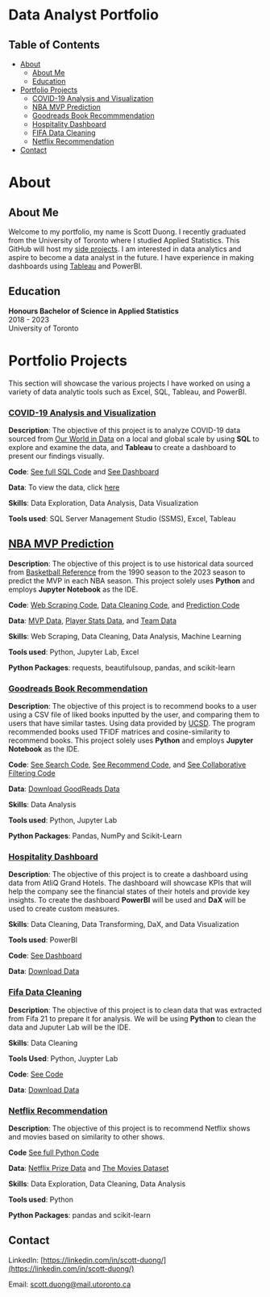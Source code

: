 # Data Analyst Portfolio

## Table of Contents
* [About](#about)
  * [About Me](#about-me)
  * [Education](#education)
* [Portfolio Projects](#portfolio-projects)
  * [COVID-19 Analysis and Visualization](#covid-19-analysis-and-visualization)
  * [NBA MVP Prediction](#nba-mvp-prediction)
  * [Goodreads Book Recommmendation](#goodreads-book-recommendation)
  * [Hospitality Dashboard](#hospitality-dashboard)
  * [FIFA Data Cleaning](#fifa-data-cleaning)
  * [Netflix Recommendation](#netflix-recommendation)
* [Contact](#contact)

# About

## About Me
Welcome to my portfolio, my name is Scott Duong. I recently graduated from the University of Toronto where I studied Applied Statistics. This GitHub will host my [side projects](https://github.com/jidafan?tab=repositories). I am interested in data analytics and aspire to become a data analyst in the future. I have experience in making dashboards using [Tableau](https://public.tableau.com/app/profile/scott.duong8287/vizzes) and PowerBI.

## Education
**Honours Bachelor of Science in Applied Statistics**\
2018 - 2023\
University of Toronto

# Portfolio Projects

This section will showcase the various projects I have worked on using a variety of data analytic tools such as Excel, SQL, Tableau, and PowerBI.

### **[COVID-19 Analysis and Visualization](https://github.com/jidafan/COVID-19-Analysis-and-Visualization)**

**Description**: The objective of this project is to analyze COVID-19 data sourced from [Our World in Data](https://ourworldindata.org/covid-cases) on a local and global scale by using **SQL** to explore and examine the data, and **Tableau** to create a dashboard to present our findings visually.

**Code**: [See full SQL Code](https://github.com/jidafan/COVID-19-Analysis-and-Visualization/blob/main/Covid%20SQL%20Query.sql) and [See Dashboard](https://public.tableau.com/app/profile/scott.duong8287/viz/CovidTracking_16999254003760/CovidDashboard#1)

**Data**: To view the data, click [here](https://ourworldindata.org/covid-cases)

**Skills**: Data Exploration, Data Analysis, Data Visualization

**Tools used**: SQL Server Management Studio (SSMS), Excel, Tableau

## **[NBA MVP Prediction](https://github.com/jidafan/nba-prediction-mvp)**

**Description**: The objective of this project is to use historical data sourced from [Basketball Reference](https://www.basketball-reference.com/) from the 1990 season to the 2023 season to predict the MVP in each NBA season. This project solely uses **Python** and employs **Jupyter Notebook** as the IDE. 

**Code**: [Web Scraping Code](https://github.com/jidafan/nba-prediction-mvp/blob/main/web_scraping.ipynb), [Data Cleaning Code](https://github.com/jidafan/nba-prediction-mvp/blob/main/data_cleaning.ipynb), and [Prediction Code](https://github.com/jidafan/nba-prediction-mvp/blob/main/prediction.ipynb)

**Data**: [MVP Data](https://github.com/jidafan/nba-prediction-mvp/blob/main/mvps.csv), [Player Stats Data](https://github.com/jidafan/nba-prediction-mvp/blob/main/players.csv), and [Team Data](https://github.com/jidafan/nba-prediction-mvp/blob/main/teams.csv)

**Skills**: Web Scraping, Data Cleaning, Data Analysis, Machine Learning

**Tools used**: Python, Jupyter Lab, Excel

**Python Packages**: requests, beautifulsoup, pandas, and scikit-learn

### **[Goodreads Book Recommendation](https://github.com/jidafan/Goodreads-Book-Recommendation/)**

**Description**: The objective of this project is to recommend books to a user using a CSV file of liked books inputted by the user, and comparing them to users that have similar tastes. Using data provided by [UCSD](https://sites.google.com/eng.ucsd.edu/ucsdbookgraph/home). The program recommended books used TFIDF matrices and cosine-similarity to recommend books. This project solely uses **Python** and employs **Jupyter Notebook** as the IDE. 

**Code**: [See Search Code](https://github.com/jidafan/Goodreads-Book-Recommendation/blob/main/seach.ipynb), [See Recommend Code](https://github.com/jidafan/Goodreads-Book-Recommendation/blob/main/recommendations.ipynb), and [See Collaborative Filtering Code](https://github.com/jidafan/Goodreads-Book-Recommendation/blob/main/collab%20filtering.ipynb)

**Data**: [Download GoodReads Data](https://sites.google.com/eng.ucsd.edu/ucsdbookgraph/home)

**Skills**: Data Analysis

**Tools used**: Python, Jupyter Lab

**Python Packages**: Pandas, NumPy and Scikit-Learn

### **[Hospitality Dashboard](https://github.com/jidafan/Hospitality-Dashboard)**

**Description**: The objective of this project is to create a dashboard using data from AtliQ Grand Hotels. The dashboard will showcase KPIs that will help the company see the financial states of their hotels and provide key insights. To create the dashboard **PowerBI** will be used and **DaX** will be used to create custom measures.

**Skills**: Data Cleaning, Data Transforming, DaX, and Data Visualization

**Tools used**: PowerBI

**Code**: [See Dashboard](https://github.com/jidafan/Hospitality-Dashboard/blob/main/Hospitality%20Dashboard.pbix)

**Data**: [Download Data](https://github.com/jidafan/Hospitality-Dashboard/tree/main/Input%20Files)

### **[Fifa Data Cleaning](https://github.com/jidafan/FIFA-Data-Cleaning)**

**Description**: The objective of this project is to clean data that was extracted from Fifa 21 to prepare it for analysis. We will be using **Python** to clean the data and Juputer Lab will be the IDE.

**Skills**: Data Cleaning

**Tools Used**: Python, Juypter Lab

**Code**: [See Code](https://github.com/jidafan/FIFA-Data-Cleaning/blob/main/Data%20Cleaning.ipynb)

**Data**: [Download Data](https://www.kaggle.com/datasets/yagunnersya/fifa-21-messy-raw-dataset-for-cleaning-exploring?select=fifa21_raw_data.csv%E2%80%8B)

### **[Netflix Recommendation](https://github.com/jidafan/netflix-recommendation)**

**Description**: The objective of this project is to recommend Netflix shows and movies based on similarity to other shows.

**Code** [See full Python Code](https://github.com/jidafan/netflix-recommendation/blob/main/netflix_recommendations.py)

**Data**: [Netflix Prize Data](https://www.kaggle.com/datasets/netflix-inc/netflix-prize-data) and [The Movies Dataset](https://www.kaggle.com/datasets/rounakbanik/the-movies-dataset)

**Skills**: Data Exploration, Data Cleaning, Data Analysis

**Tools used**: Python

**Python Packages**: pandas and scikit-learn

## Contact

LinkedIn: [https://linkedin.com/in/scott-duong/](https://linkedin.com/in/scott-duong/)

Email: [scott.duong@mail.utoronto.ca](scott.duong@mail.utoronto.ca)


